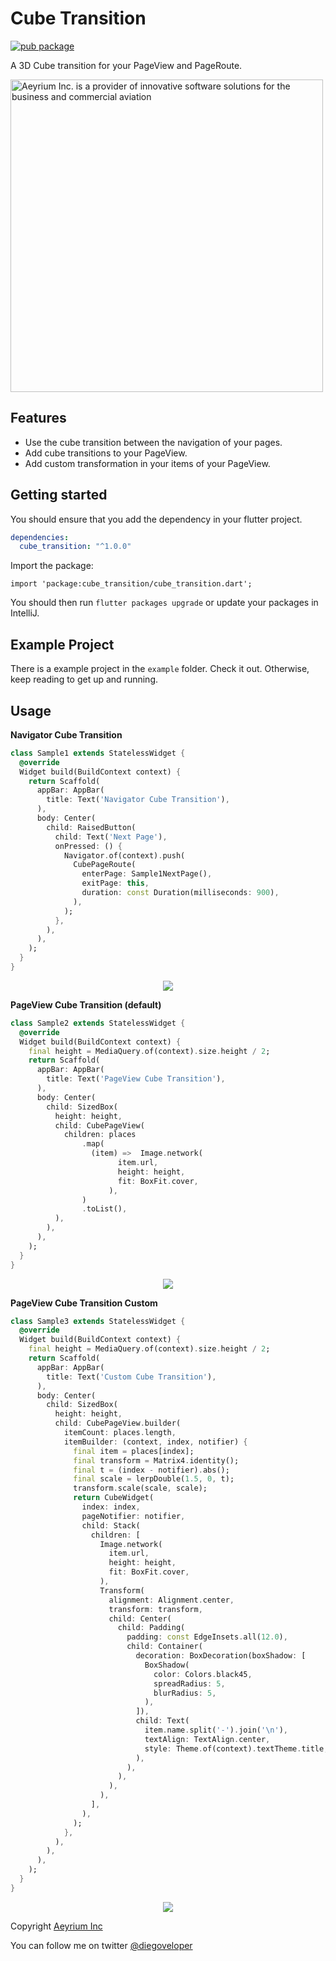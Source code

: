 # Cube Transition

[![pub package](https://img.shields.io/pub/v/cube_transition.svg)](https://pub.dev/packages/cube_transition)

A 3D Cube transition for your PageView and PageRoute.

<p>
<a href="https://aeyrium.com/" target="_blank"><img src="https://drive.google.com/uc?id=1TP33E66rwZ6wsbaO3vw7PqrMFY2sgZxE" width="500px"
alt="Aeyrium Inc. is a provider of innovative software solutions for the business and commercial aviation"/></a>
</p>
</p>

## Features

- Use the cube transition between the navigation of your pages.
- Add cube transitions to your PageView.
- Add custom transformation in your items of your PageView.


## Getting started

You should ensure that you add the dependency in your flutter project.

```yaml
dependencies:
  cube_transition: "^1.0.0"
```

Import the package:

```
import 'package:cube_transition/cube_transition.dart';
```

You should then run `flutter packages upgrade` or update your packages in IntelliJ.

## Example Project

There is a example project in the `example` folder. Check it out. Otherwise, keep reading to get up and running.

## Usage

**Navigator Cube Transition**

```dart
class Sample1 extends StatelessWidget {
  @override
  Widget build(BuildContext context) {
    return Scaffold(
      appBar: AppBar(
        title: Text('Navigator Cube Transition'),
      ),
      body: Center(
        child: RaisedButton(
          child: Text('Next Page'),
          onPressed: () {
            Navigator.of(context).push(
              CubePageRoute(
                enterPage: Sample1NextPage(),
                exitPage: this,
                duration: const Duration(milliseconds: 900),
              ),
            );
          },
        ),
      ),
    );
  }
}
```

<p align="center">
  <img src="https://media.giphy.com/media/QaZ24HB4zgl40GMd0k/giphy.gif">
</p>

**PageView Cube Transition (default)**

```dart
class Sample2 extends StatelessWidget {
  @override
  Widget build(BuildContext context) {
    final height = MediaQuery.of(context).size.height / 2;
    return Scaffold(
      appBar: AppBar(
        title: Text('PageView Cube Transition'),
      ),
      body: Center(
        child: SizedBox(
          height: height,
          child: CubePageView(
            children: places
                .map(
                  (item) =>  Image.network(
                        item.url,
                        height: height,
                        fit: BoxFit.cover,
                      ),
                )
                .toList(),
          ),
        ),
      ),
    );
  }
}

```

<p align="center">
  <img src="https://media.giphy.com/media/lnOUMeIqrtosHMc0vM/giphy.gif">
</p>

**PageView Cube Transition Custom**

```dart
class Sample3 extends StatelessWidget {
  @override
  Widget build(BuildContext context) {
    final height = MediaQuery.of(context).size.height / 2;
    return Scaffold(
      appBar: AppBar(
        title: Text('Custom Cube Transition'),
      ),
      body: Center(
        child: SizedBox(
          height: height,
          child: CubePageView.builder(
            itemCount: places.length,
            itemBuilder: (context, index, notifier) {
              final item = places[index];
              final transform = Matrix4.identity();
              final t = (index - notifier).abs();
              final scale = lerpDouble(1.5, 0, t);
              transform.scale(scale, scale);
              return CubeWidget(
                index: index,
                pageNotifier: notifier,
                child: Stack(
                  children: [
                    Image.network(
                      item.url,
                      height: height,
                      fit: BoxFit.cover,
                    ),
                    Transform(
                      alignment: Alignment.center,
                      transform: transform,
                      child: Center(
                        child: Padding(
                          padding: const EdgeInsets.all(12.0),
                          child: Container(
                            decoration: BoxDecoration(boxShadow: [
                              BoxShadow(
                                color: Colors.black45,
                                spreadRadius: 5,
                                blurRadius: 5,
                              ),
                            ]),
                            child: Text(
                              item.name.split('-').join('\n'),
                              textAlign: TextAlign.center,
                              style: Theme.of(context).textTheme.title,
                            ),
                          ),
                        ),
                      ),
                    ),
                  ],
                ),
              );
            },
          ),
        ),
      ),
    );
  }
}

```

<p align="center">
  <img src="https://media.giphy.com/media/SUoqVxRxNLRAaqo6u5/giphy.gif">
</p>



Copyright [Aeyrium Inc](https://aeyrium.com/)

You can follow me on twitter [@diegoveloper](https://www.twitter.com/diegoveloper)

